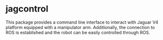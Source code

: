 # jagcontrol

This package provides a command line interface to interact with Jaguar V4 platform equipped with a manipulator arm.
Additionally, the connection to ROS is established and the robot can be easily controlled through ROS.
